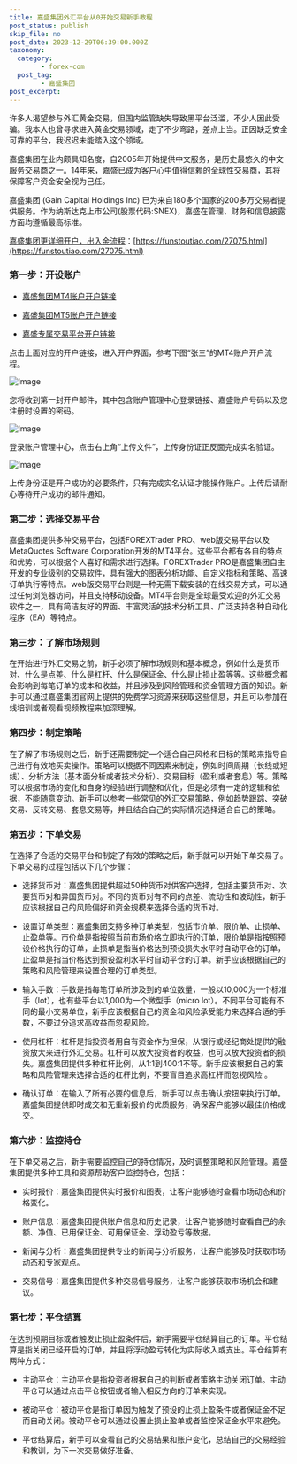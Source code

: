 ```yaml
---
title: 嘉盛集团外汇平台从0开始交易新手教程
post_status: publish
skip_file: no
post_date: 2023-12-29T06:39:00.000Z
taxonomy:
  category:
        - forex-com
  post_tag:
        - 嘉盛集团
post_excerpt: 
---
```

许多人渴望参与外汇黄金交易，但国内监管缺失导致黑平台泛滥，不少人因此受骗。我本人也曾寻求进入黄金交易领域，走了不少弯路，差点上当。正因缺乏安全可靠的平台，我迟迟未能踏入这个领域。

嘉盛集团在业内颇具知名度，自2005年开始提供中文服务，是历史最悠久的中文服务交易商之一。14年来，嘉盛已成为客户心中值得信赖的全球性交易商，其将保障客户资金安全视为己任。

嘉盛集团 (Gain Capital Holdings Inc) 已为来自180多个国家的200多万交易者提供服务。作为纳斯达克上市公司(股票代码:SNEX)，嘉盛在管理、财务和信息披露方面均遵循最高标准。

[嘉盛集团更详细开户，出入金流程](https://funstoutiao.com/27075.html)：[https://funstoutiao.com/27075.html](https://funstoutiao.com/27075.html)

### 第一步：开设账户

* [嘉盛集团MT4账户开户链接](https://s.ssgg.net/jsmt4)

* [嘉盛集团MT5账户开户链接](https://s.ssgg.net/jsmt5)

* [嘉盛专属交易平台开户链接](https://s.ssgg.net/js)

点击上面对应的开户链接，进入开户界面，参考下图“张三”的MT4账户开户流程。

![Image](https://prod-files-secure.s3.us-west-2.amazonaws.com/39ed1227-6d7d-4570-be36-9ccd4a2c4241/7a167aea-686b-400d-af59-4e18eb607a40/640.png?X-Amz-Algorithm=AWS4-HMAC-SHA256&X-Amz-Content-Sha256=UNSIGNED-PAYLOAD&X-Amz-Credential=ASIAZI2LB4663Z3VGAR3%2F20250513%2Fus-west-2%2Fs3%2Faws4_request&X-Amz-Date=20250513T041308Z&X-Amz-Expires=3600&X-Amz-Security-Token=IQoJb3JpZ2luX2VjEDwaCXVzLXdlc3QtMiJGMEQCIBejXOo97UYOpfrlP3Dbs23mbmoGF4TVMEh0ePaRfYatAiBzf7%2BHhEmHLuvMeQnCYlPeW8vJQ2%2FPC8QvBuhI%2FEHWNiqIBAjk%2F%2F%2F%2F%2F%2F%2F%2F%2F%2F8BEAAaDDYzNzQyMzE4MzgwNSIMyPiKFmXYLyzlv1tGKtwD1AjGtq6EVTFrCBotvKr91axZuL%2FCpBh4OJ%2BDmn1pF0LNqjmDq8T036TnsVZj1uS2PPN359Cj7w9vdGlvLTMep%2BVsz1jLTP1ZfzWtxbVMbEDkeXFn%2B4I7E1pG14zcx%2FMxTLS%2FHPjSVQgK92Qm7fT1t%2Bsks92anfDQL2CJcMk3nnK1GkQDStDmAOaGh3LXiIgM0TGzHhem%2FFtIUdWVeGwSafmHKwOHNC8Qb9tbCJM03I1FgtYstS7mqzITTxgJN7luTbSpdyHOyLFLCe90inUDRI2poQcmayZjJ%2BQli7ZVVpMgpm4VXhKzSTqfgThawQGuvluKQv%2F2I9Z6aNSP9aSmhLZR4Im5n1sKyl32lTF2qCcRqJB1%2FoBrrl0n5plauREcAJ0xYnfXXjpaNPl0LZOFcKCXiCNaVS7JV%2Bsm1H4AYYruz8aAB%2BTT6K4auuZi44%2Bw6r8WniqnA5YKsHKWxN%2FpleutsDx5spWNE%2Fn%2FQSUu6bwaxZxj4qf0BoaoUyRr0oPViQ%2FItspkgV8bkCYFKN1uDIfw2PrYd2pHHWiEKvsqXHILN7z41GJI0b4xKE77%2Bfy2oUAY4tFZ6o49wogUZVXF%2FwNuVO%2BK9CJuk%2FWLNvzLD6pTI32yWIHHrws3zRswsPWKwQY6pgGG5W%2BHvfhempORkSNePQv7t395k0U1SwewXgiJm60JD3waVKUf45haJU45zn29jiN3jWdOM8OWdsx8QNvkov90pcwq3wMd7efaltt9Hia51GXbYre7irTQjnKCsiHnkw3uLmUmh3%2Frnjy6BL5xVAIViKSBEYdiUc5veT2Hhw99Ll9OsLwI0SDxwon24xboYHJRPLz3j1hnGnH3Ig6D7X5N2%2F%2Fn7tKI&X-Amz-Signature=a422735b84a45d84837f8c865ef42ad5883a9b35a0a8a58b3661be64b15e14d4&X-Amz-SignedHeaders=host&x-id=GetObject)

您将收到第一封开户邮件，其中包含账户管理中心登录链接、嘉盛账户号码以及您注册时设置的密码。

![Image](https://prod-files-secure.s3.us-west-2.amazonaws.com/39ed1227-6d7d-4570-be36-9ccd4a2c4241/eaa1c6b3-2877-4284-a0e1-530e222c27fb/image.png?X-Amz-Algorithm=AWS4-HMAC-SHA256&X-Amz-Content-Sha256=UNSIGNED-PAYLOAD&X-Amz-Credential=ASIAZI2LB4663Z3VGAR3%2F20250513%2Fus-west-2%2Fs3%2Faws4_request&X-Amz-Date=20250513T041308Z&X-Amz-Expires=3600&X-Amz-Security-Token=IQoJb3JpZ2luX2VjEDwaCXVzLXdlc3QtMiJGMEQCIBejXOo97UYOpfrlP3Dbs23mbmoGF4TVMEh0ePaRfYatAiBzf7%2BHhEmHLuvMeQnCYlPeW8vJQ2%2FPC8QvBuhI%2FEHWNiqIBAjk%2F%2F%2F%2F%2F%2F%2F%2F%2F%2F8BEAAaDDYzNzQyMzE4MzgwNSIMyPiKFmXYLyzlv1tGKtwD1AjGtq6EVTFrCBotvKr91axZuL%2FCpBh4OJ%2BDmn1pF0LNqjmDq8T036TnsVZj1uS2PPN359Cj7w9vdGlvLTMep%2BVsz1jLTP1ZfzWtxbVMbEDkeXFn%2B4I7E1pG14zcx%2FMxTLS%2FHPjSVQgK92Qm7fT1t%2Bsks92anfDQL2CJcMk3nnK1GkQDStDmAOaGh3LXiIgM0TGzHhem%2FFtIUdWVeGwSafmHKwOHNC8Qb9tbCJM03I1FgtYstS7mqzITTxgJN7luTbSpdyHOyLFLCe90inUDRI2poQcmayZjJ%2BQli7ZVVpMgpm4VXhKzSTqfgThawQGuvluKQv%2F2I9Z6aNSP9aSmhLZR4Im5n1sKyl32lTF2qCcRqJB1%2FoBrrl0n5plauREcAJ0xYnfXXjpaNPl0LZOFcKCXiCNaVS7JV%2Bsm1H4AYYruz8aAB%2BTT6K4auuZi44%2Bw6r8WniqnA5YKsHKWxN%2FpleutsDx5spWNE%2Fn%2FQSUu6bwaxZxj4qf0BoaoUyRr0oPViQ%2FItspkgV8bkCYFKN1uDIfw2PrYd2pHHWiEKvsqXHILN7z41GJI0b4xKE77%2Bfy2oUAY4tFZ6o49wogUZVXF%2FwNuVO%2BK9CJuk%2FWLNvzLD6pTI32yWIHHrws3zRswsPWKwQY6pgGG5W%2BHvfhempORkSNePQv7t395k0U1SwewXgiJm60JD3waVKUf45haJU45zn29jiN3jWdOM8OWdsx8QNvkov90pcwq3wMd7efaltt9Hia51GXbYre7irTQjnKCsiHnkw3uLmUmh3%2Frnjy6BL5xVAIViKSBEYdiUc5veT2Hhw99Ll9OsLwI0SDxwon24xboYHJRPLz3j1hnGnH3Ig6D7X5N2%2F%2Fn7tKI&X-Amz-Signature=9cf1e38ea1e493a9e8563bab4a9ba46021c0d481332e55cf69b9a60f055013da&X-Amz-SignedHeaders=host&x-id=GetObject)

登录账户管理中心，点击右上角“上传文件”，上传身份证正反面完成实名验证。

![Image](https://prod-files-secure.s3.us-west-2.amazonaws.com/39ed1227-6d7d-4570-be36-9ccd4a2c4241/54090639-09fc-46b4-a135-e0289f707147/image.png?X-Amz-Algorithm=AWS4-HMAC-SHA256&X-Amz-Content-Sha256=UNSIGNED-PAYLOAD&X-Amz-Credential=ASIAZI2LB4663Z3VGAR3%2F20250513%2Fus-west-2%2Fs3%2Faws4_request&X-Amz-Date=20250513T041308Z&X-Amz-Expires=3600&X-Amz-Security-Token=IQoJb3JpZ2luX2VjEDwaCXVzLXdlc3QtMiJGMEQCIBejXOo97UYOpfrlP3Dbs23mbmoGF4TVMEh0ePaRfYatAiBzf7%2BHhEmHLuvMeQnCYlPeW8vJQ2%2FPC8QvBuhI%2FEHWNiqIBAjk%2F%2F%2F%2F%2F%2F%2F%2F%2F%2F8BEAAaDDYzNzQyMzE4MzgwNSIMyPiKFmXYLyzlv1tGKtwD1AjGtq6EVTFrCBotvKr91axZuL%2FCpBh4OJ%2BDmn1pF0LNqjmDq8T036TnsVZj1uS2PPN359Cj7w9vdGlvLTMep%2BVsz1jLTP1ZfzWtxbVMbEDkeXFn%2B4I7E1pG14zcx%2FMxTLS%2FHPjSVQgK92Qm7fT1t%2Bsks92anfDQL2CJcMk3nnK1GkQDStDmAOaGh3LXiIgM0TGzHhem%2FFtIUdWVeGwSafmHKwOHNC8Qb9tbCJM03I1FgtYstS7mqzITTxgJN7luTbSpdyHOyLFLCe90inUDRI2poQcmayZjJ%2BQli7ZVVpMgpm4VXhKzSTqfgThawQGuvluKQv%2F2I9Z6aNSP9aSmhLZR4Im5n1sKyl32lTF2qCcRqJB1%2FoBrrl0n5plauREcAJ0xYnfXXjpaNPl0LZOFcKCXiCNaVS7JV%2Bsm1H4AYYruz8aAB%2BTT6K4auuZi44%2Bw6r8WniqnA5YKsHKWxN%2FpleutsDx5spWNE%2Fn%2FQSUu6bwaxZxj4qf0BoaoUyRr0oPViQ%2FItspkgV8bkCYFKN1uDIfw2PrYd2pHHWiEKvsqXHILN7z41GJI0b4xKE77%2Bfy2oUAY4tFZ6o49wogUZVXF%2FwNuVO%2BK9CJuk%2FWLNvzLD6pTI32yWIHHrws3zRswsPWKwQY6pgGG5W%2BHvfhempORkSNePQv7t395k0U1SwewXgiJm60JD3waVKUf45haJU45zn29jiN3jWdOM8OWdsx8QNvkov90pcwq3wMd7efaltt9Hia51GXbYre7irTQjnKCsiHnkw3uLmUmh3%2Frnjy6BL5xVAIViKSBEYdiUc5veT2Hhw99Ll9OsLwI0SDxwon24xboYHJRPLz3j1hnGnH3Ig6D7X5N2%2F%2Fn7tKI&X-Amz-Signature=1e2a2d56bd2692f8a9cbcb709f3e47c21f684d1d1364fee12771c5b2057c9f04&X-Amz-SignedHeaders=host&x-id=GetObject)

上传身份证是开户成功的必要条件，只有完成实名认证才能操作账户。上传后请耐心等待开户成功的邮件通知。

### 第二步：选择交易平台

嘉盛集团提供多种交易平台，包括FOREXTrader PRO、web版交易平台以及MetaQuotes Software Corporation开发的MT4平台。这些平台都有各自的特点和优势，可以根据个人喜好和需求进行选择。FOREXTrader PRO是嘉盛集团自主开发的专业级别的交易软件，具有强大的图表分析功能、自定义指标和策略、高速订单执行等特点。web版交易平台则是一种无需下载安装的在线交易方式，可以通过任何浏览器访问，并且支持移动设备。MT4平台则是全球最受欢迎的外汇交易软件之一，具有简洁友好的界面、丰富灵活的技术分析工具、广泛支持各种自动化程序（EA）等特点。

### 第三步：了解市场规则

在开始进行外汇交易之前，新手必须了解市场规则和基本概念，例如什么是货币对、什么是点差、什么是杠杆、什么是保证金、什么是止损止盈等等。这些概念都会影响到每笔订单的成本和收益，并且涉及到风险管理和资金管理方面的知识。新手可以通过嘉盛集团官网上提供的免费学习资源来获取这些信息，并且可以参加在线培训或者观看视频教程来加深理解。

### 第四步：制定策略

在了解了市场规则之后，新手还需要制定一个适合自己风格和目标的策略来指导自己进行有效地买卖操作。策略可以根据不同因素来制定，例如时间周期（长线或短线）、分析方法（基本面分析或者技术分析）、交易目标（盈利或者套息）等。策略可以根据市场的变化和自身的经验进行调整和优化，但是必须有一定的逻辑和依据，不能随意变动。新手可以参考一些常见的外汇交易策略，例如趋势跟踪、突破交易、反转交易、套息交易等，并且结合自己的实际情况选择适合自己的策略。

### 第五步：下单交易

在选择了合适的交易平台和制定了有效的策略之后，新手就可以开始下单交易了。下单交易的过程包括以下几个步骤：

* 选择货币对：嘉盛集团提供超过50种货币对供客户选择，包括主要货币对、次要货币对和异国货币对。不同的货币对有不同的点差、流动性和波动性，新手应该根据自己的风险偏好和资金规模来选择合适的货币对。

* 设置订单类型：嘉盛集团支持多种订单类型，包括市价单、限价单、止损单、止盈单等。市价单是指按照当前市场价格立即执行的订单，限价单是指按照预设价格执行的订单，止损单是指当价格达到预设损失水平时自动平仓的订单，止盈单是指当价格达到预设盈利水平时自动平仓的订单。新手应该根据自己的策略和风险管理来设置合理的订单类型。

* 输入手数：手数是指每笔订单所涉及到的单位数量，一般以10,000为一个标准手（lot），也有些平台以1,000为一个微型手（micro lot）。不同平台可能有不同的最小交易单位，新手应该根据自己的资金和风险承受能力来选择合适的手数，不要过分追求高收益而忽视风险。

* 使用杠杆：杠杆是指投资者用自有资金作为担保，从银行或经纪商处提供的融资放大来进行外汇交易。杠杆可以放大投资者的收益，也可以放大投资者的损失。嘉盛集团提供多种杠杆比例，从1:1到400:1不等。新手应该根据自己的策略和风险管理来选择合适的杠杆比例，不要盲目追求高杠杆而忽视风险 。

* 确认订单：在输入了所有必要的信息后，新手可以点击确认按钮来执行订单。嘉盛集团提供即时成交和无重新报价的优质服务，确保客户能够以最佳价格成交。

### 第六步：监控持仓

在下单交易之后，新手需要监控自己的持仓情况，及时调整策略和风险管理。嘉盛集团提供多种工具和资源帮助客户监控持仓，包括：

* 实时报价：嘉盛集团提供实时报价和图表，让客户能够随时查看市场动态和价格变化。

* 账户信息：嘉盛集团提供账户信息和历史记录，让客户能够随时查看自己的余额、净值、已用保证金、可用保证金、浮动盈亏等数据。

* 新闻与分析：嘉盛集团提供专业的新闻与分析服务，让客户能够及时获取市场动态和专家观点。

* 交易信号：嘉盛集团提供多种交易信号服务，让客户能够获取市场机会和建议。

### 第七步：平仓结算

在达到预期目标或者触发止损止盈条件后，新手需要平仓结算自己的订单。平仓结算是指关闭已经开启的订单，并且将浮动盈亏转化为实际收入或支出。平仓结算有两种方式：

* 主动平仓：主动平仓是指投资者根据自己的判断或者策略主动关闭订单。主动平仓可以通过点击平仓按钮或者输入相反方向的订单来实现。

* 被动平仓：被动平仓是指订单因为触发了预设的止损止盈条件或者保证金不足而自动关闭。被动平仓可以通过设置止损止盈单或者监控保证金水平来避免。

* 平仓结算后，新手可以查看自己的交易结果和账户变化，总结自己的交易经验和教训，为下一次交易做好准备。